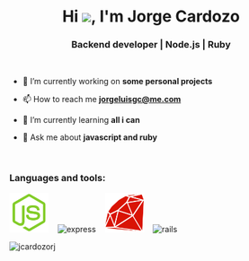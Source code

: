 <h1 align="center">Hi <img src="https://raw.githubusercontent.com/MartinHeinz/MartinHeinz/master/wave.gif" width="50px">, I'm Jorge Cardozo</h1>
<h3 align="center">Backend developer | Node.js | Ruby</h3>
<br>

- 🔭 I’m currently working on **some personal projects**
 
- 📫 How to reach me **jorgeluisgc@me.com**

- 🌱 I’m currently learning **all i can**

- 💬 Ask me about **javascript and ruby**

<br>

<h3 align="left">Languages and tools:</h3>
<p align="left"> 
 <img src="https://github.com/devicons/devicon/blob/master/icons/nodejs/nodejs-plain.svg" alt="nodejs" width="70" height="70"/>&nbsp&nbsp&nbsp
 <img src="https://cdn.worldvectorlogo.com/logos/express-109.svg" alt="express" width="100" height="70"/>&nbsp&nbsp&nbsp
 <img src="https://github.com/devicons/devicon/blob/master/icons/ruby/ruby-plain.svg" alt="ruby" width="70" height="70"/>&nbsp&nbsp&nbsp
 <img src="https://cdn.worldvectorlogo.com/logos/rails-1.svg" alt="rails" width="100" height="70"/>
<br>

<p align="left"> <img src="https://komarev.com/ghpvc/?username=jcardozorj&label=Profile%20views&color=0e75b6&style=flat" alt="jcardozorj" /> </p>
